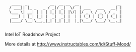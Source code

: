 ```
   ____  _          __  __ __  __                 _ 
  / ___|| |_ _   _ / _|/ _|  \/  | ___   ___   __| |
  \___ \| __| | | | |_| |_| |\/| |/ _ \ / _ \ / _` |
   ___) | |_| |_| |  _|  _| |  | | (_) | (_) | (_| |
  |____/ \__|\__,_|_| |_| |_|  |_|\___/ \___/ \__,_|
                                                    
```

Intel IoT Roadshow Project 

More details at http://www.instructables.com/id/Stuff-Mood/
